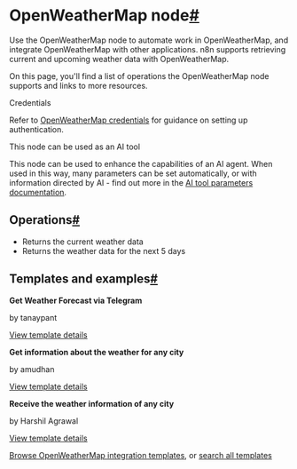 [](https://github.com/n8n-io/n8n-docs/edit/main/docs/integrations/builtin/app-nodes/n8n-nodes-base.openweathermap.md "Edit this page")

# OpenWeatherMap node[#](#openweathermap-node "Permanent link")

Use the OpenWeatherMap node to automate work in OpenWeatherMap, and integrate OpenWeatherMap with other applications. n8n supports retrieving current and upcoming weather data with OpenWeatherMap.

On this page, you'll find a list of operations the OpenWeatherMap node supports and links to more resources.

Credentials

Refer to [OpenWeatherMap credentials](../../credentials/openweathermap/) for guidance on setting up authentication.

This node can be used as an AI tool

This node can be used to enhance the capabilities of an AI agent. When used in this way, many parameters can be set automatically, or with information directed by AI - find out more in the [AI tool parameters documentation](../../../../advanced-ai/examples/using-the-fromai-function/).

## Operations[#](#operations "Permanent link")

*   Returns the current weather data
*   Returns the weather data for the next 5 days

## Templates and examples[#](#templates-and-examples "Permanent link")

**Get Weather Forecast via Telegram**

by tanaypant

[View template details](https://n8n.io/workflows/346-get-weather-forecast-via-telegram/)

**Get information about the weather for any city**

by amudhan

[View template details](https://n8n.io/workflows/737-get-information-about-the-weather-for-any-city/)

**Receive the weather information of any city**

by Harshil Agrawal

[View template details](https://n8n.io/workflows/807-receive-the-weather-information-of-any-city/)

[Browse OpenWeatherMap integration templates](https://n8n.io/integrations/openweathermap/), or [search all templates](https://n8n.io/workflows/)